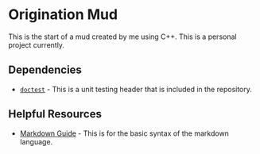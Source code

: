 # Origination Mud

This is the start of a mud created by me using C++. This is a personal project currently.

## Dependencies

* [`doctest`](https://github.com/doctest/doctest) - This is a unit testing header that is included in the repository.

## Helpful Resources

* [Markdown Guide](https://www.markdownguide.org/basic-syntax/) - This is for the basic syntax of the markdown language.